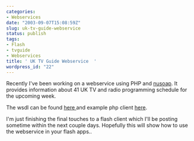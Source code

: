 ```yaml
---
categories:
- Webservices
date: "2003-09-07T15:08:59Z"
slug: uk-tv-guide-webservice
status: publish
tags:
- Flash
- tvguide
- Webservices
title: ' UK TV Guide Webservice  '
wordpress_id: "22"
---
```


Recently I've been working on a webservice using PHP and [nusoap](http://dietrich.ganx4.com/nusoap/index.php). It provides information about 41 UK TV and radio programming schedule for the upcoming week.

The wsdl can be found [here ](http://www.nodetraveller.com/webservices/tvGuide/tvGuideService.php?wsdl)and example php client [here](http://www.nodetraveller.com/webservices/tvGuide/tvGuideClient.php).

I'm just finishing the final touches to a flash client which I'll be posting sometime within the next couple days. Hopefully this will show how to use the webservice in your flash apps..
